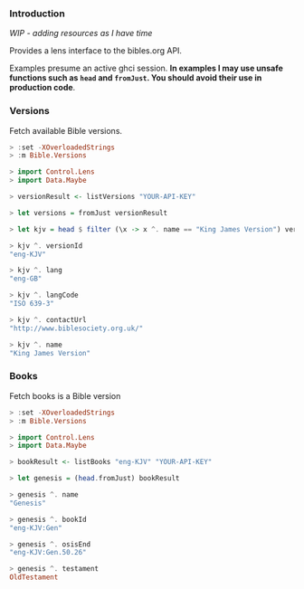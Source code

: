 ### Introduction

*WIP - adding resources as I have time*

Provides a lens interface to the bibles.org API.

Examples presume an active ghci session. **In examples I may use unsafe functions such as `head` and `fromJust`. You should avoid their use in production code**.

### Versions

Fetch available Bible versions.

```haskell
> :set -XOverloadedStrings
> :m Bible.Versions

> import Control.Lens
> import Data.Maybe

> versionResult <- listVersions "YOUR-API-KEY"

> let versions = fromJust versionResult

> let kjv = head $ filter (\x -> x ^. name == "King James Version") versions

> kjv ^. versionId
"eng-KJV"

> kjv ^. lang
"eng-GB"

> kjv ^. langCode
"ISO 639-3"

> kjv ^. contactUrl 
"http://www.biblesociety.org.uk/"

> kjv ^. name
"King James Version"
```

### Books

Fetch books is a Bible version

```haskell
> :set -XOverloadedStrings
> :m Bible.Versions

> import Control.Lens
> import Data.Maybe

> bookResult <- listBooks "eng-KJV" "YOUR-API-KEY"

> let genesis = (head.fromJust) bookResult

> genesis ^. name
"Genesis"

> genesis ^. bookId
"eng-KJV:Gen"

> genesis ^. osisEnd
"eng-KJV:Gen.50.26"

> genesis ^. testament
OldTestament
```
